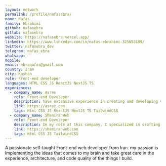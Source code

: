 ```yaml
---
layout: network
permalink: /profile/nafasebra/
name: Nafas
family: Ebrahimi
github: nafasebra
gitlab: nafasebra
website: https://nafasebra.vercel.app/
linkedin: https://www.linkedin.com/in/nafas-ebrahimi-325653189/
twitter: nafasebra_dev
telegram: nafas_ebra
whatsapp:
mobile:
email: ebranafas@gmail.com
country: Iran
city: Kashan
role: Front-end developer
languages: HTML CSS JS ReactJS NextJS TS 
experiences:
  - company_name: Asres
    role: Front-end Developer
    description: have extensive experience in creating and developing various websites and web applications. I specialize in utilizing modern technologies such as Next.js (v13 or above) for websites and React.js (with JS or TS) for web applications
    link: https://asrez.com
    tags: Html CSS JS ReactJS NextJS TS TailwindCSS
  - company_name: ShemiranWeb
    role: Front-end Developer
    description: In my role at this company, I specialized in crafting website templates using a combination of HTML, CSS, vanilla JavaScript, and TailwindCSS framework, all while closely aligning my work with Figma designs.
    link: https://shemiranweb.com
    tags: Html CSS JS TailwindCSS
---
```


A passionate self-taught Front-end web developer from Iran. my passion is Implementing the ideas that comes to my brain and take great care in the experience, architecture, and code quality of the things I build.
